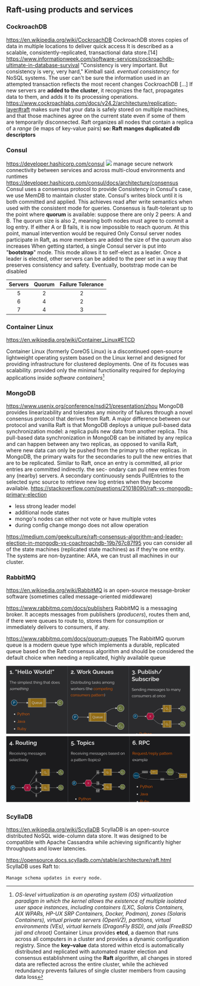 ## Raft-using products and services
### CockroachDB
https://en.wikipedia.org/wiki/CockroachDB
CockroachDB stores copies of data in multiple locations to deliver quick access
It is described as a scalable, consistently-replicated, transactional data store.[14]
https://www.informationweek.com/software-services/cockroachdb-ultimate-in-database-survival
"Consistency is very important. But consistency is very, very hard," Kimball said.
*eventual consistency*: for NoSQL systems. The user can't be sure the information used in an attempted transaction reflects the most recent changes
CockroachDB [...] If new servers are **added to the cluster**, it recognizes the fact, propagates data to them, and adds it to its processing operations. 
https://www.cockroachlabs.com/docs/v24.2/architecture/replication-layer#raft
makes sure that your data is safely stored on multiple machines, and that those machines agree on the current state even if some of them are temporarily disconnected.
Raft organizes all nodes that contain a replica of a *range* (ie maps of key-value pairs)
**so: Raft manges duplicated db descriptors**

### Consul
https://developer.hashicorp.com/consul
![](https://developer.hashicorp.com/_next/image?url=https%3A%2F%2Fwww.datocms-assets.com%2F2885%2F1679087694-devdot-consul_dm.png&w=3840&q=75&dpl=dpl_AHEeipEXds2r9yyJk3CRHnRaQC9s)
manage secure network connectivity between services and across multi-cloud environments and runtimes
https://developer.hashicorp.com/consul/docs/architecture/consensus
Consul uses a consensus protocol to provide Consistency 
in Consul's case, we use MemDB to maintain cluster state. Consul's writes block until it is both committed and applied. This achieves read after write semantics when used with the consistent mode for queries.
Consensus is fault-tolerant up to the point where **quorum** is available: suppose there are only 2 peers: A and B. The quorum size is also 2, meaning both nodes must agree to commit a log entry. If either A or B fails, it is now impossible to reach quorum. At this point, manual intervention would be required 
Only Consul server nodes participate in Raft, as more members are added the size of the quorum also increases
When getting started, a single Consul server is put into "**bootstrap**" mode. This mode allows it to self-elect as a leader. Once a leader is elected, other servers can be added to the peer set in a way that preserves consistency and safety. Eventually, bootstrap mode can be disabled

| Servers | Quorum | Failure Tolerance |
| :-: | :-: | :-: |
|5|2|2|
|6|4|2|
|7|4|3|

### Container Linux 
https://en.wikipedia.org/wiki/Container_Linux#ETCD

Container Linux (formerly CoreOS Linux) is a discontinued open-source lightweight operating system based on the Linux kernel and designed for providing infrastructure for clustered deployments. One of its focuses was scalability. 
provided only the minimal functionality required for deploying applications inside *software containers*[^1] 
[^1]: *OS-level virtualization is an operating system (OS) virtualization paradigm in which the kernel allows the existence of multiple isolated user space instances, including containers (LXC, Solaris Containers, AIX WPARs, HP-UX SRP Containers, Docker, Podman), zones (Solaris Containers), virtual private servers (OpenVZ), partitions, virtual environments (VEs), virtual kernels (DragonFly BSD), and jails (FreeBSD jail and chroot)*
Container Linux provides **etcd**, a daemon that runs across all computers in a cluster and provides a dynamic configuration registry. Since the **key–value** data stored within etcd is automatically distributed and replicated with automated master election and consensus establishment using the **Raft** algorithm, all changes in stored data are reflected across the entire cluster, while the achieved redundancy prevents failures of single cluster members from causing data loss

### MongoDB
https://www.usenix.org/conference/nsdi21/presentation/zhou
MongoDB provides linearizability and tolerates any minority of failures through a novel consensus protocol that derives from Raft. A major difference between our protocol and vanilla Raft is that MongoDB deploys a unique pull-based data synchronization model: a replica pulls new data from another replica. This pull-based data synchronization in MongoDB can be initiated by any replica and can happen between any two replicas, as opposed to vanilla Raft, where new data can only be pushed from the primary to other replicas. 
in MongoDB, the primary waits for the secondaries to
pull the new entries that are to be replicated.
Similar to Raft, once an entry is committed, all prior
entries are committed indirectly.
the sec-
ondary can pull new entries from any (nearby) servers.
A secondary continuously sends PullEntries to the selected
sync source to retrieve new log entries when they become
available.
https://stackoverflow.com/questions/21018090/raft-vs-mongodb-primary-election
 - less strong leader model
 - additional node states 
 - mongo's nodes can either not vote or have multiple votes
 - during config change mongo does not allow operation

https://medium.com/geekculture/raft-consensus-algorithm-and-leader-election-in-mongodb-vs-coachroachdb-19b767c87f95
you can consider all of the state machines (replicated state machines) as if they’re one entity.
The systems are non-byzantine: AKA, we can trust all machines in our cluster.

### RabbitMQ
https://en.wikipedia.org/wiki/RabbitMQ
is an open-source message-broker software (sometimes called message-oriented middleware)

https://www.rabbitmq.com/docs/publishers
RabbitMQ is a messaging broker. It accepts messages from publishers (*producers*), routes them and, if there were queues to route to, stores them for consumption or immediately delivers to consumers, if any.

https://www.rabbitmq.com/docs/quorum-queues
The RabbitMQ quorum queue is a modern queue type which implements a durable, replicated queue based on the Raft consensus algorithm and should be considered the default choice when needing a replicated, highly available queue

![](./imgs/rabbitMQ_examples1to3.png)
![](./imgs/rabbitMQ_examples4to6.png)

### ScyllaDB
https://en.wikipedia.org/wiki/ScyllaDB
ScyllaDB is an open-source distributed NoSQL wide-column data store. It was designed to be compatible with Apache Cassandra while achieving significantly higher throughputs and lower latencies.

https://opensource.docs.scylladb.com/stable/architecture/raft.html
ScyllaDB uses Raft to:

    Manage schema updates in every node.